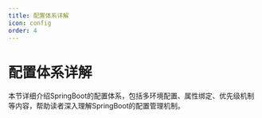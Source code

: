 ```yaml
---
title: 配置体系详解
icon: config
order: 4
---
```


# 配置体系详解

本节详细介绍SpringBoot的配置体系，包括多环境配置、属性绑定、优先级机制等内容，帮助读者深入理解SpringBoot的配置管理机制。

